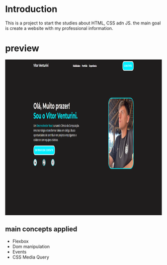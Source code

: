 # Introduction

This is a project to start the studies about HTML, CSS adn JS.
the main goal is create a website with my professional information.

# preview

<img src="https://github.com/vitorfront/site-portfolio/blob/main/preview.png" height="500"/>

## main concepts applied

- Flexbox
- Dom manipulation
- Events
- CSS Media Query
